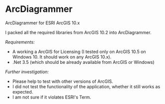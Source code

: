 # ArcDiagrammer
ArcDiagrammer for ESRI ArcGIS 10.x

I packed all the required libraries from ArcGIS 10.2 into ArcDiagrammer.

*Requirements:*
- A working a ArcGIS for Licensing (I tested only on ArcGIS 10.5 on Windows 10. It should work on any ArcGIS 10.x).
- .Net 3.5 (which should be already available from ArcGIS or Windows)

*Further investigation:*
- Please help to test with other versions of ArcGIS.
- I did not test the functionality of the application, whether it still works as expected.
- I am not sure if it violates ESRI's Term.
